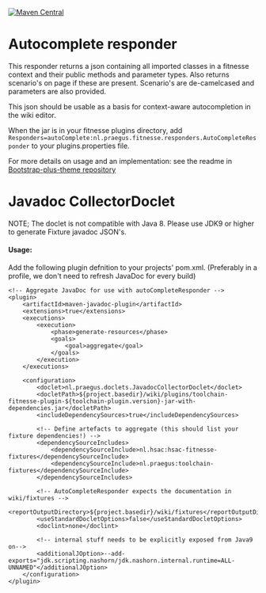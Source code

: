  [![Maven Central](https://img.shields.io/maven-central/v/nl.praegus/fitnesse-autocomplete-responder.svg?maxAge=21600)](https://mvnrepository.com/artifact/com.github.tcnh/fitnesse-autocomplete-responder)
# Autocomplete responder
This responder returns a json containing all imported classes in a fitnesse context and their public methods and parameter types.
Also returns scenario's on page if these are present. Scenario's are de-camelcased and parameters are also provided.

This json should be usable as a basis for context-aware autocompletion in the wiki editor.

When the jar is in your fitnesse plugins directory, add `Responders=autoComplete:nl.praegus.fitnesse.responders.AutoCompleteResponder` to your plugins.properties file.

For more details on usage and an implementation: see the readme in [Bootstrap-plus-theme repository](https://github.com/tcnh/fitnesse-bootstrap-plus-theme)

# Javadoc CollectorDoclet
NOTE; The doclet is not compatible with Java 8. Please use JDK9 or higher to generate Fixture javadoc JSON's.

#### Usage:
Add the following plugin defnition to your projects' pom.xml. (Preferably in a profile, we don't need to refresh JavaDoc for every build)
```
<!-- Aggregate JavaDoc for use with autoCompleteResponder -->
<plugin>
    <artifactId>maven-javadoc-plugin</artifactId>
    <extensions>true</extensions>
    <executions>
        <execution>
            <phase>generate-resources</phase>
            <goals>
                <goal>aggregate</goal>
            </goals>
        </execution>
    </executions>

    <configuration>
        <doclet>nl.praegus.doclets.JavadocCollectorDoclet</doclet>
        <docletPath>${project.basedir}/wiki/plugins/toolchain-fitnesse-plugin-${toolchain-plugin.version}-jar-with-dependencies.jar</docletPath>
        <includeDependencySources>true</includeDependencySources>

        <!-- Define artefacts to aggregate (this should list your fixture dependencies!) -->
        <dependencySourceIncludes>
            <dependencySourceInclude>nl.hsac:hsac-fitnesse-fixtures</dependencySourceInclude>
            <dependencySourceInclude>nl.praegus:toolchain-fixtures</dependencySourceInclude>
        </dependencySourceIncludes>

        <!-- AutoCompleteResponder expects the documentation in wiki/fixtures -->
        <reportOutputDirectory>${project.basedir}/wiki/fixtures</reportOutputDirectory>
        <useStandardDocletOptions>false</useStandardDocletOptions>
        <doclint>none</doclint>

        <!-- internal stuff needs to be explicitly exposed from Java9 on-->
        <additionalJOption>--add-exports="jdk.scripting.nashorn/jdk.nashorn.internal.runtime=ALL-UNNAMED"</additionalJOption>
    </configuration>
</plugin>
```

